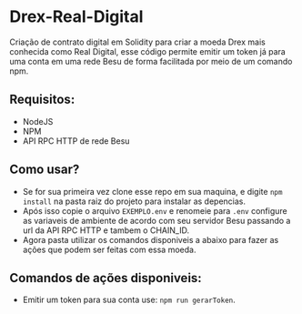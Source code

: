 # Drex-Real-Digital
Criação de contrato digital em Solidity para criar a moeda Drex mais conhecida como Real Digital, esse código permite emitir um token já para uma conta em uma rede Besu de forma facilitada por meio de um comando npm.

## Requisitos:
- NodeJS
- NPM
- API RPC HTTP de rede Besu

## Como usar?
- Se for sua primeira vez clone esse repo em sua maquina, e digite `npm install` na pasta raiz do projeto para instalar as depencias.
- Após isso copie o arquivo `EXEMPLO.env` e renomeie para `.env` configure as variaveis de ambiente de acordo com seu servidor Besu passando a url da API RPC HTTP e tambem o CHAIN_ID.
- Agora pasta utilizar os comandos disponiveis a abaixo para fazer as ações que podem ser feitas com essa moeda.

## Comandos de ações disponiveis:
- Emitir um token para sua conta use: `npm run gerarToken`.
